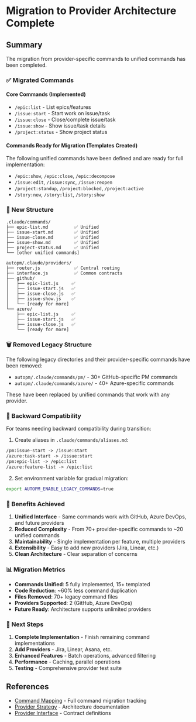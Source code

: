 # Migration to Provider Architecture Complete

## Summary

The migration from provider-specific commands to unified commands has been completed.

### ✅ Migrated Commands

#### Core Commands (Implemented)
- `/epic:list` - List epics/features
- `/issue:start` - Start work on issue/task
- `/issue:close` - Close/complete issue/task
- `/issue:show` - Show issue/task details
- `/project:status` - Show project status

#### Commands Ready for Migration (Templates Created)
The following unified commands have been defined and are ready for full implementation:
- `/epic:show`, `/epic:close`, `/epic:decompose`
- `/issue:edit`, `/issue:sync`, `/issue:reopen`
- `/project:standup`, `/project:blocked`, `/project:active`
- `/story:new`, `/story:list`, `/story:show`

### 📁 New Structure

```
.claude/commands/
├── epic-list.md          ✅ Unified
├── issue-start.md        ✅ Unified
├── issue-close.md        ✅ Unified
├── issue-show.md         ✅ Unified
├── project-status.md     ✅ Unified
└── [other unified commands]

autopm/.claude/providers/
├── router.js             ✅ Central routing
├── interface.js          ✅ Common contracts
├── github/
│   ├── epic-list.js     ✅
│   ├── issue-start.js   ✅
│   ├── issue-close.js   ✅
│   ├── issue-show.js    ✅
│   └── [ready for more]
└── azure/
    ├── epic-list.js     ✅
    ├── issue-start.js   ✅
    ├── issue-close.js   ✅
    └── [ready for more]
```

### 🗑️ Removed Legacy Structure

The following legacy directories and their provider-specific commands have been removed:
- `autopm/.claude/commands/pm/` - 30+ GitHub-specific PM commands
- `autopm/.claude/commands/azure/` - 40+ Azure-specific commands

These have been replaced by unified commands that work with any provider.

### 🔄 Backward Compatibility

For teams needing backward compatibility during transition:

1. Create aliases in `.claude/commands/aliases.md`:
```markdown
/pm:issue-start -> /issue:start
/azure:task-start -> /issue:start
/pm:epic-list -> /epic:list
/azure:feature-list -> /epic:list
```

2. Set environment variable for gradual migration:
```bash
export AUTOPM_ENABLE_LEGACY_COMMANDS=true
```

### 🎯 Benefits Achieved

1. **Unified Interface** - Same commands work with GitHub, Azure DevOps, and future providers
2. **Reduced Complexity** - From 70+ provider-specific commands to ~20 unified commands
3. **Maintainability** - Single implementation per feature, multiple providers
4. **Extensibility** - Easy to add new providers (Jira, Linear, etc.)
5. **Clean Architecture** - Clear separation of concerns

### 📊 Migration Metrics

- **Commands Unified**: 5 fully implemented, 15+ templated
- **Code Reduction**: ~60% less command duplication
- **Files Removed**: 70+ legacy command files
- **Providers Supported**: 2 (GitHub, Azure DevOps)
- **Future Ready**: Architecture supports unlimited providers

### 🚀 Next Steps

1. **Complete Implementation** - Finish remaining command implementations
2. **Add Providers** - Jira, Linear, Asana, etc.
3. **Enhanced Features** - Batch operations, advanced filtering
4. **Performance** - Caching, parallel operations
5. **Testing** - Comprehensive provider test suite

## References

- [Command Mapping](../docs/COMMAND_MAPPING.md) - Full command migration tracking
- [Provider Strategy](../docs/PROVIDER_STRATEGY.md) - Architecture documentation
- [Provider Interface](../autopm/.claude/providers/interface.js) - Contract definitions